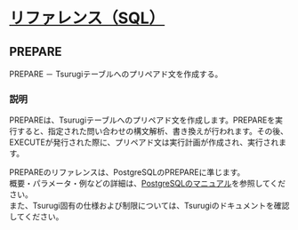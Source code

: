 # [リファレンス（SQL）](../sql_reference.md)

## PREPARE

  PREPARE － Tsurugiテーブルへのプリペアド文を作成する。

### 説明

  PREPAREは、Tsurugiテーブルへのプリペアド文を作成します。PREPAREを実行すると、指定された問い合わせの構文解析、書き換えが行われます。その後、 EXECUTEが発行された際に、プリペアド文は実行計画が作成され、実行されます。

  PREPAREのリファレンスは、PostgreSQLのPREPAREに準じます。  
  概要・パラメータ・例などの詳細は、[PostgreSQLのマニュアル](https://www.postgresql.jp/document/12/html/sql-prepare.html)を参照してください。  
  また、Tsurugi固有の仕様および制限については、Tsurugiのドキュメントを確認してください。
  